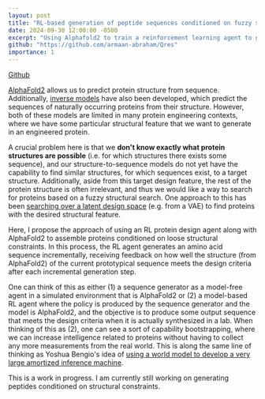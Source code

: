 ```yaml
---
layout: post
title: "RL-based generation of peptide sequences conditioned on fuzzy structural constraints"
date: 2024-09-30 12:00:00 -0500
excerpt: "Using Alphafold2 to train a reinforcement learning agent to generate peptide sequences conditioned on pairwise residue distance constraints."
github: "https://github.com/armaan-abraham/Qres"
importance: 1
---
```


[Github](https://github.com/armaan-abraham/Qres)

[AlphaFold2](https://www.nature.com/articles/s41586-021-03819-2) allows us to
predict protein structure from sequence. Additionally, [inverse
models](https://www.biorxiv.org/content/10.1101/2022.04.10.487779v2) have also
been developed, which predict the sequences of naturally occurring proteins from
their structure. However, both of these models are limited in many protein
engineering contexts, where we have some particular structural feature that we
want to generate in an engineered protein. 

A crucial problem here is that we __don't know exactly what protein structures
are possible__ (i.e. for which structures there exists some sequence), and our
structure-to-sequence models do not yet have the capability to find similar
structures, for which sequences exist, to a target structure. Additionally,
aside from this target design feature, the rest of the protein structure is often
irrelevant, and thus we would like a way to search for proteins based on a fuzzy
structural search.  One approach to this has been [searching over a latent
design
space](https://journals.plos.org/ploscompbiol/article?id=10.1371/journal.pcbi.1010271)
(e.g. from a VAE) to find proteins with the desired structural feature.

Here, I propose the approach of using an RL protein design agent along with
AlphaFold2 to assemble proteins conditioned on loose structural constraints. In
this process, the RL agent generates an amino acid sequence incrementally,
receiving feedback on how well the structure (from AlphaFold2) of the current
prototypical sequence meets the design criteria after each incremental
generation step.

One can think of this as either (1) a sequence generator as a model-free agent
in a simulated environment that is AlphaFold2 or (2) a model-based RL agent
where the policy is produced by the sequence generator and the model is
AlphaFold2, and the objective is to produce some output sequence that meets the
design criteria when it is actually synthesized in a lab. When thinking of this
as (2), one can see a sort of capability bootstrapping, where we can increase
intelligence related to proteins without having to collect any more measurements
from the real world. This is along the same line of thinking as Yoshua Bengio's
idea of [using a world model to develop a very large amortized inference
machine](https://yoshuabengio.org/2023/03/21/scaling-in-the-service-of-reasoning-model-based-ml/).

This is a work in progress. I am currently still working on generating
peptides conditioned on structural constraints.
